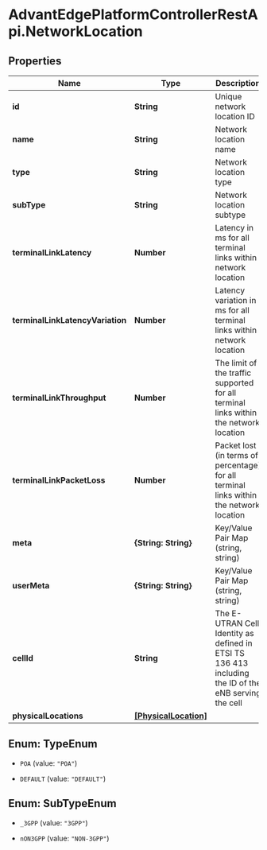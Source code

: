 # AdvantEdgePlatformControllerRestApi.NetworkLocation

## Properties
Name | Type | Description | Notes
------------ | ------------- | ------------- | -------------
**id** | **String** | Unique network location ID | [optional] 
**name** | **String** | Network location name | [optional] 
**type** | **String** | Network location type | [optional] 
**subType** | **String** | Network location subtype | [optional] 
**terminalLinkLatency** | **Number** | Latency in ms for all terminal links within network location | [optional] 
**terminalLinkLatencyVariation** | **Number** | Latency variation in ms for all terminal links within network location | [optional] 
**terminalLinkThroughput** | **Number** | The limit of the traffic supported for all terminal links within the network location | [optional] 
**terminalLinkPacketLoss** | **Number** | Packet lost (in terms of percentage) for all terminal links within the network location | [optional] 
**meta** | **{String: String}** | Key/Value Pair Map (string, string) | [optional] 
**userMeta** | **{String: String}** | Key/Value Pair Map (string, string) | [optional] 
**cellId** | **String** | The E-UTRAN Cell Identity as defined in ETSI TS 136 413 including the ID of the eNB serving the cell | [optional] 
**physicalLocations** | [**[PhysicalLocation]**](PhysicalLocation.md) |  | [optional] 


<a name="TypeEnum"></a>
## Enum: TypeEnum


* `POA` (value: `"POA"`)

* `DEFAULT` (value: `"DEFAULT"`)




<a name="SubTypeEnum"></a>
## Enum: SubTypeEnum


* `_3GPP` (value: `"3GPP"`)

* `nON3GPP` (value: `"NON-3GPP"`)




